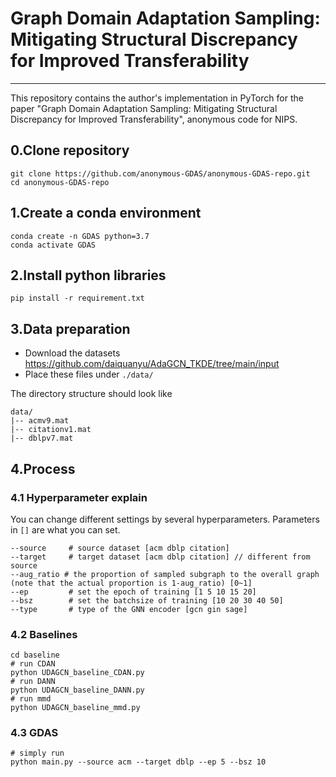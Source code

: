 # **Graph Domain Adaptation Sampling: Mitigating Structural Discrepancy for Improved Transferability**

---
This repository contains the author's implementation in PyTorch for the paper "Graph Domain Adaptation Sampling: Mitigating Structural Discrepancy for Improved Transferability", anonymous code for NIPS.
## 0.Clone repository

    git clone https://github.com/anonymous-GDAS/anonymous-GDAS-repo.git
    cd anonymous-GDAS-repo
## 1.Create a conda environment
    conda create -n GDAS python=3.7
    conda activate GDAS
## 2.Install python libraries
    pip install -r requirement.txt
## 3.Data preparation
- Download the datasets <https://github.com/daiquanyu/AdaGCN_TKDE/tree/main/input>
- Place these files under `./data/`

The directory structure should look like


    data/
    |-- acmv9.mat
    |-- citationv1.mat
    |-- dblpv7.mat

## 4.Process
### 4.1 Hyperparameter explain
You can change different settings by several hyperparameters.
Parameters in `[]` are what you can set.

    --source     # source dataset [acm dblp citation]
    --target     # target dataset [acm dblp citation] // different from source
    --aug_ratio # the proportion of sampled subgraph to the overall graph (note that the actual proportion is 1-aug_ratio) [0~1]
    --ep         # set the epoch of training [1 5 10 15 20]
    --bsz        # set the batchsize of training [10 20 30 40 50]
    --type       # type of the GNN encoder [gcn gin sage]
### 4.2 Baselines
    cd baseline
    # run CDAN
    python UDAGCN_baseline_CDAN.py
    # run DANN
    python UDAGCN_baseline_DANN.py
    # run mmd
    python UDAGCN_baseline_mmd.py

### 4.3 GDAS 
    # simply run
    python main.py --source acm --target dblp --ep 5 --bsz 10